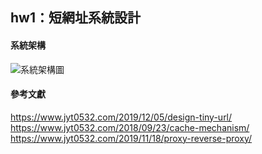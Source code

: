## hw1：短網址系統設計

#### 系統架構
![系統架構圖](https://i.imgur.com/pTr59an.jpg)

#### 參考文獻
https://www.jyt0532.com/2019/12/05/design-tiny-url/
https://www.jyt0532.com/2018/09/23/cache-mechanism/
https://www.jyt0532.com/2019/11/18/proxy-reverse-proxy/